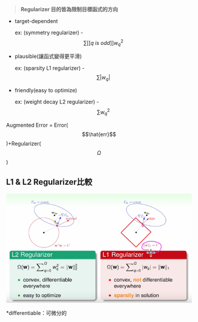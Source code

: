 > **Regularizer 目的皆為限制目標函式的方向**

* target-dependent

  ex: \(symmetry regularizer\) - $$\sum[[q\ is\ odd]]w_q^2$$

* plausible\(讓函式變得更平滑\)

  ex: \(sparsity L1 regularizer\) - $$\sum|w_q|$$

* friendly\(easy to optimize\)

  ex: \(weight decay L2 regularizer\) - $$\sum w_q^2$$

Augmented Error = Error\($$\hat{err}$$\)+Regularizer\($$\Omega$$ \)



## L1 & L2 Regularizer比較

![](/assets/impfewoijfoewjf9832uf9832hf932ort.png)

\*differentiable：可微分的



